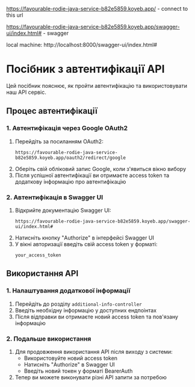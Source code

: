 https://favourable-rodie-java-service-b82e5859.koyeb.app/ - connect to this url

https://favourable-rodie-java-service-b82e5859.koyeb.app/swagger-ui/index.html# - swagger


local machine: http://localhost:8000/swagger-ui/index.html#


# Посібник з автентифікації API

Цей посібник пояснює, як пройти автентифікацію та використовувати наш API сервіс.

## Процес автентифікації

### 1. Автентифікація через Google OAuth2
1. Перейдіть за посиланням OAuth2:
   ```
   https://favourable-rodie-java-service-b82e5859.koyeb.app/oauth2/redirect/google
   ```
2. Оберіть свій обліковий запис Google, коли з'явиться вікно вибору
3. Після успішної автентифікації ви отримаєте access token та додаткову інформацію про автентифікацію

### 2. Автентифікація в Swagger UI
1. Відкрийте документацію Swagger UI:
   ```
   https://favourable-rodie-java-service-b82e5859.koyeb.app/swagger-ui/index.html#
   ```
2. Натисніть кнопку "Authorize" в інтерфейсі Swagger UI
3. У вікні авторизації введіть свій access token у форматі:
   ```
   your_access_token
   ```

## Використання API

### 1. Налаштування додаткової інформації
1. Перейдіть до розділу `additional-info-controller`
2. Введіть необхідну інформацію у доступних ендпоінтах
3. Після відправки ви отримаєте новий access token та пов'язану інформацію

### 2. Подальше використання
1. Для продовження використання API після виходу з системи:
    - Використовуйте новий access token
    - Натисніть "Authorize" в Swagger UI
    - Введіть новий токен у форматі BearerAuth
2. Тепер ви можете виконувати різні API запити за потребою